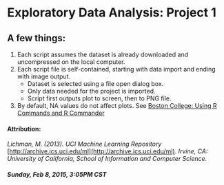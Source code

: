 Exploratory Data Analysis: Project 1
====================================
## A few things:

1. Each script assumes the dataset is already downloaded and uncompressed on the local computer.
2. Each script file is self-contained, starting with data import and ending with image output.
	* Dataset is selected using a file open dialog box.
	* Only data needed for the project is imported.
	* Script first outputs plot to screen, then to PNG file.
3. By default, NA values do not affect  plots. See [Boston College: Using R Commands and R Commander](https://www2.bc.edu/~stevenw/MB875/Using%20R%20Commands.htm)

#### Attribution:
*Lichman, M. (2013). UCI Machine Learning Repository*
[http://archive.ics.uci.edu/ml](http://archive.ics.uci.edu/ml).
*Irvine, CA: University of California, School of Information and Computer Science.*

##### Sunday, Feb 8, 2015, 3:05PM CST